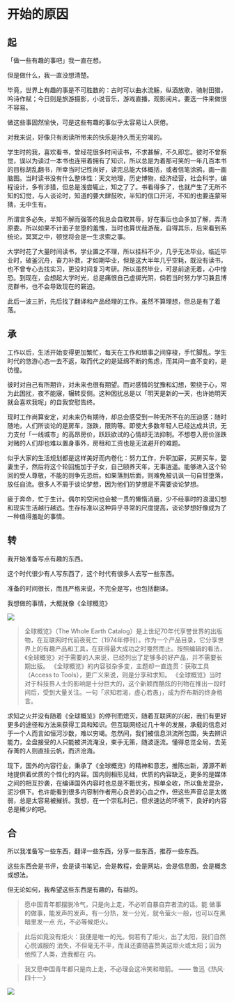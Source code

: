 # 开始的原因


## 起

「做一些有趣的事吧」我一直在想。

但是做什么，我一直没想清楚。

毕竟，世界上有趣的事是不可胜数的：古时可以曲水流觞，纵酒放歌，骑射田猎，吟诗作赋；今日则是旅游摄影，小说音乐，游戏直播，观影阅片。要选一件来做很不容易。

做这些事固然愉快，可是这些有趣的事似乎太容易让人厌倦。

对我来说，好像只有阅读所带来的快乐是持久而无穷竭的。

学生时的我，喜欢看书，曾经花很多时间读书，不求甚解，不久即忘。彼时不曾察觉，误以为读过一本书也连带着拥有了知识，所以总是为着那可笑的一年几百本书的目标胡乱翻书，所幸当时记性尚好，读完总能大体概括，或者信笔涂鸦，画一画脑图。当时读书没有什么整体性：天文地理，历史博物，经济经营，社会科学，编程设计，多有涉猎，但总是浅尝辄止，知之了了。书看得多了，也就产生了无所不知的幻觉，与人谈论时，知道的要大肆鼓吹，半知的信口开河，不知的也要连蒙带猜，无中生有。

所谓言多必失，半知不解而强答的我总会自取其辱，好在事后也会多加了解，弄清原委。所以如果不计面子怠堕的羞愧，当时也算优哉游哉，自得其乐，后来看到系统论，冥冥之中，顿觉将会是一生求索之事。

大学时花了大量时间读书，学业置之不理，所以挂科不少，几乎无法毕业。临近毕业时，破釜沉舟，奋力补救，才如期毕业，但是这大半年几乎空耗，既没有读书，也不曾专心去找实习，更没时间复习考研。所以虽然毕业，可是前途无着，心中惶恐。到现在，会想起大学时光，总是痛恨自己虚掷光阴，倘若当时努力学习兼且博览群书，也不会导致现在的窘迫。

此后一波三折，先后找了翻译和产品经理的工作。虽然不算理想，但总是有了着落。


## 承

工作以后，生活开始变得更加繁忙，每天在工作和琐事之间穿梭，手忙脚乱。学生时代的悠游心态一去不返，取而代之的是延绵不断的焦虑，而其间一直不变的，是彷徨。

彼时对自己有所期许，对未来也很有期望。而对感情的犹豫和幻想，萦绕于心，常为此困扰，夜不能寐，辗转反侧。这种困扰总是以「明天是新的一天，也许她明天就会喜欢我呢」的自我安慰告终。

现时工作尚算安定，对未来仍有期待，却总会感受到一种无所不在的压迫感：随时随地，人们所谈论的是房车，涨跌，限购等。即使大多数年轻人已经达成共识，无力支付「一线城市」的高昂房价，跃跃欲试的心情却无法抑制。不想卷入房价涨跌对赌的人们却也难以置身事外，房租和工资也是无法避开的难题。

似乎大家的生活规划都是这样美好而内卷化：努力工作，升职加薪，买房买车，娶妻生子，然后将这个轮回施加于子女，自己颐养天年，无事逍遥。能够进入这个轮回的受人尊敬，不能的则争先恐后。如果落到后面，则难免被讥讽一句自甘堕落，放任自流。很多人不屑于谈论梦想，因为他们的梦想是不需要谈论梦想。

疲于奔命，忙于生计。偶尔的空闲也会被一贯的懒惰消磨，少不经事时的浪漫幻想和现实生活越行越远。生存标准以这种异乎寻常的尺度提高，谈论梦想好像成为了一种值得羞耻的事情。


## 转

我开始准备写点有趣的东西。

这个时代很少有人写东西了，这个时代有很多人去写一些东西。

准备的时间很长，而且严格来说，不完全是写，也包括翻译。

我想做的事情，大概就像《全球概览》

![](https://ws4.sinaimg.cn/large/006tNbRwly1fhclfjvo8yj30ci0gojsz.jpg)

> 全球概览》（The Whole Earth Catalog）是上世纪70年代享誉世界的出版物，在互联网时代前夜死亡（1974年停刊）。作为一个产品目录，它分享世界上的有趣产品和工具，在获得最大成功之时戛然而止。按照编辑的看法，《全球概览》对于需要的人来说，已经列出了足够多的好产品，并不需要长期出版。
《全球概览》的内容驳杂多变，主题却一直连贯：获取工具（Access to Tools），更广义来说，则是分享和求知。
《全球概览》当时对于科技界人士的影响是十分巨大的，这个新颖而酷炫的刊物在推出一段时间后，受到大量关注。一句「求知若渴，虚心若愚」，成为乔布斯的终身格言。

求知之火并没有随着《全球概览》的停刊而熄灭，随着互联网的兴起，我们有更好更多的途径和方法来获得工具和知识。但互联网经过几十年的发展，承载的信息对于一个人而言如恒河沙数，难以穷竭。忽然间，我们被信息洪流所包围，失去辨识能力，全盘接受的人只能被洪流淹没，束手无策，随波逐流。懂得总览全局，去芜存菁的人则直挂云帆，而济沧海。

现下，国外的内容行业，秉承了《全球概览》的精神和意志，推陈出新，源源不断地提供着优质的个性化的内容。国内则相形见绌，优质的内容缺乏，更多的是媒体之间的相互抄袭，在编译国外内容时也总是不甄优劣，照单全收，所以鱼龙混杂，泥沙俱下。也许能看到很多内容制作者用心良苦的心血之作，但这些声音总是太微弱，总是太容易被摧折。我想，在一个崇私利己，但求速达的环境下，良好的内容总是稀少的吧。

## 合

所以我准备写一些东西，翻译一些东西，分享一些东西，推荐一些东西。

这些东西会是书评，会是读书笔记，会是教程，会是网站，会是信息图，会是概念或想法。

但无论如何，我希望这些东西是有趣的，有益的。


>	愿中国青年都摆脱冷气，只是向上走，不必听自暴自弃者流的话。能
做事的做事，能发声的发声。有一分热，发一分光，就令萤火一般，也可以在黑暗里发一点
光，不必等候炬火。

>	此后如竟没有炬火：我便是唯一的光。倘若有了炬火，出了太阳，我们自然心悦诚服的
消失，不但毫无不平，而且还要随喜赞美这炬火或太阳；因为他照了人类，连我都在
内。

>	我又愿中国青年都只是向上走，不必理会这冷笑和暗箭。 —— 鲁迅《热风·四十一》

![](https://ws1.sinaimg.cn/large/006tNbRwly1fhclewz740j30kg0csabs.jpg)


